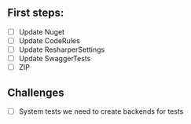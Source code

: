 ## First steps:
- [ ] Update Nuget
- [ ] Update CodeRules
- [ ] Update ResharperSettings
- [ ] Update SwaggerTests
- [ ] ZIP

## Challenges
- [ ] System tests we need to create backends for tests

